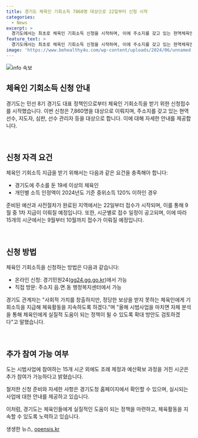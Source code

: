 ```yaml
---
title: 경기도 체육인 기회소득 7860명 대상으로 22일부터 신청 시작
categories:
  - News
excerpt: >
  경기도에서는 최초로 체육인 기회소득 신청을 시작하며, 이에 주소지를 갖고 있는 현역체육인 7,860명이 대상이다. 매년 150만 원을 2회에 걸쳐 지급하는 이 프로그램은 19세 이상 체육인 중 소득이 중위소득 120% 이하인 사람에게 주어진다. 광명시가 22일부터 신청을 시작하여 9월 중 지급을 진행하고, 다른 시군들도 9월부터 10월까지 접수를 시작할 예정이다. 이와 더불어 추가 참여 가능한 시군도 있다고 밝혔으며, 관련 정보는 경기도청 홈페이지나 경기민원24를 통해 확인 가능하다.
feature_text: >
  경기도에서는 최초로 체육인 기회소득 신청을 시작하며, 이에 주소지를 갖고 있는 현역체육인 7,860명이 대상이다. 매년 150만 원을 2회에 걸쳐 지급하는 이 프로그램은 19세 이상 체육인 중 소득이 중위소득 120% 이하인 사람에게 주어진다. 광명시가 22일부터 신청을 시작하여 9월 중 지급을 진행하고, 다른 시군들도 9월부터 10월까지 접수를 시작할 예정이다. 이와 더불어 추가 참여 가능한 시군도 있다고 밝혔으며, 관련 정보는 경기도청 홈페이지나 경기민원24를 통해 확인 가능하다.
image: 'https://www.behealthy4u.com/wp-content/uploads/2024/06/unnamed-file.png'
---
```


<p><img src="https://www.behealthy4u.com/wp-content/uploads/2024/06/unnamed-file.png" alt="info 속보" /></p>

<h2>체육인 기회소득 신청 안내</h2>

<p>경기도는 민선 8기 경기도 대표 정책인으로부터 체육인 기회소득을 받기 위한 신청접수를 시작했습니다. 이번 신청은 7,860명을 대상으로 이뤄지며, 주소지를 갖고 있는 현역 선수, 지도자, 심판, 선수 관리자 등을 대상으로 합니다. 이에 대해 자세한 안내를 제공합니다.</p>

<p data-ke-size="size16">&nbsp;</p>

<h2 data-ke-size="size26">신청 자격 요건</h2>

<p>체육인 기회소득 지급을 받기 위해서는 다음과 같은 요건을 충족해아 합니다:</p>

<ul>
    <li>경기도에 주소를 둔 19세 이상의 체육인</li>
    <li>개인별 소득 인정액이 2024년도 기준 중위소득 120% 이하인 경우</li>
</ul>

<p>준비된 예산과 사전절차가 완료된 지역에서는 22일부터 접수가 시작되며, 이를 통해 9월 중 1차 지급이 이뤄질 예정입니다. 또한, 시군별로 접수 일정이 공고되며, 이에 따라 15개의 시군에서는 9월부터 10월까지 접수가 이뤄질 예정입니다.</p>

<p data-ke-size="size16">&nbsp;</p>

<h2 data-ke-size="size26">신청 방법</h2>

<p>체육인 기회소득을 신청하는 방법은 다음과 같습니다:</p>

<ul>
    <li>온라인 신청: 경기민원24(<a href="https://gg24.gg.go.kr">gg24.gg.go.kr</a>)에서 가능</li>
    <li>직접 방문: 주소지 읍.면.동 행정복지센터에서 가능</li>
</ul>

<p>경기도 관계자는 "사회적 가치를 창출하지만, 정당한 보상을 받지 못하는 체육인에게 기회소득을 지급해 체육활동을 지속하도록 하겠다."며 "올해 시범사업을 마치면 자체 분석을 통해 체육인에게 실질적 도움이 되는 정책이 될 수 있도록 확대 방안도 검토하겠다"고 말했습니다.</p>

<p data-ke-size="size16">&nbsp;</p>

<h2 data-ke-size="size26">추가 참여 가능 여부</h2>

<p>도는 시범사업에 참여하는 15개 시군 외에도 조례 제정과 예산확보 과정을 거친 시군은 추가 참여가 가능하다고 밝혔습니다.</p>

<p>철저한 신청 준비와 자세한 사항은 경기도청 홈페이지에서 확인할 수 있으며, 실시되는 사업에 대한 안내를 제공하고 있습니다. </p>

<p>이처럼, 경기도는 체육인들에게 실질적인 도움이 되는 정책을 마련하고, 체육활동을 지속할 수 있도록 노력하고 있습니다.</p>
생생한 뉴스, <a href="https://opensis.kr" rel="dofollow">opensis.kr</a>


